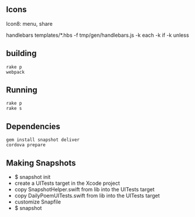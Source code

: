 ## Icons

Icon8: menu, share

handlebars templates/*.hbs -f tmp/gen/handlebars.js -k each -k if -k unless


## building

    rake p
    webpack


## Running

    rake p
    rake s

## Dependencies

    gem install snapshot deliver
    cordova prepare

## Making Snapshots

* $ snapshot init
* create a UITests target in the Xcode project
* copy SnapshotHelper.swift from lib into the UITests target
* copy DailyPoemUITests.swift from lib into the UITests target
* customize Snapfile
* $ snapshot
